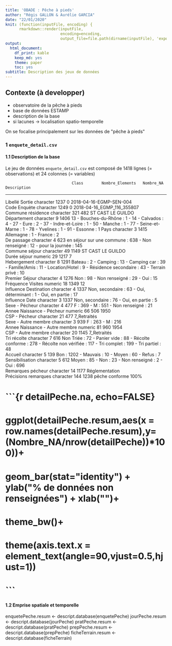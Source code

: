 ```yaml
---
title: 'OBADE : Pêche à pieds'
author: "Régis GALLON & Aurélie GARCIA"
date: "22/01/2020"
knit: (function(inputFile, encoding) { 
      rmarkdown::render(inputFile,
                        encoding=encoding, 
                        output_file=file.path(dirname(inputFile), 'export/Rmd', 'obade_descriptbase.html')) })
output:
  html_document: 
    df_print: kable
    keep_md: yes
    theme: paper
    toc: yes
subtitle: Description des jeux de données
---
```







## Contexte (à developper)

- observatoire de la pêche à pieds
- base de données ESTAMP
- description de la base
- si lacunes -> localisation spatio-temporelle

On se focalise principalement sur les données de "pêche à pieds"


### 1 `enquete_detail.csv`

#### 1.1 Description de la base

Le jeu de données `enquete_detail.csv` est composé de 1418 lignes (= observations) et 24 colonnes (= variables)

<div class="kable-table">

                                 Class        Nombre_Elements   Nombre_NA  Description                                                                                                                                                                
-------------------------------  ----------  ----------------  ----------  ---------------------------------------------------------------------------------------------------------------------------------------------------------------------------
Libellé Sortie                   character               1237           0  2018-04-16-EGMP-SEN-004                                                                                                                                                    
Code Enquète                     character               1249           0  2018-04-16_EGMP_116_355807                                                                                                                                                 
Commune résidence                character                321         482  ST CAST LE GUILDO                                                                                                                                                          
Département                      character                  9        1406  13 - Bouches-du-Rhône : 1 - 14 - Calvados : 4 - 27 - Eure : 2 - 37 - Indre-et-Loire : 1 - 50 - Manche : 1 - 77 - Seine-et-Marne : 1 - 78 - Yvelines : 1 - 91 - Essonne : 1 
Pays                             character                  3        1415  Allemagne : 1 - France : 2                                                                                                                                                 
De passage                       character                  4         623  en séjour sur une commune : 638 - Non renseigné : 12 - pour la journée : 145                                                                                               
Commune séjour                   character                 49        1149  ST CAST LE GUILDO                                                                                                                                                          
Durée séjour                     numeric                   29        1217  7                                                                                                                                                                          
Hebergement                      character                  8        1291  Bateau : 2 - Camping : 13 - Camping car : 39 - Famille/Amis : 11 - Location/Hotel : 9 - Résidence secondaire : 43 - Terrain privé : 10                                     
Premier Séjour                   character                  4        1276  Non : 98 - Non renseigné : 29 - Oui : 15                                                                                                                                   
Fréquence Visites                numeric                   18        1349  12                                                                                                                                                                         
Influence Destination            character                  4        1337  Non, secondaire : 63 - Oui, déterminant : 1 - Oui, en partie : 17                                                                                                          
Influence Date                   character                  3        1337  Non, secondaire : 76 - Oui, en partie : 5                                                                                                                                  
Sexe - Pécheur                   character                  4         477  F : 369 - M : 551 - Non renseigné : 21                                                                                                                                     
Annee Naissance - Pécheur        numeric                   66         506  1950                                                                                                                                                                       
CSP - Pécheur                    character                 21         477  7_Retraités                                                                                                                                                                
Sexe - Autre membre              character                  3         939  F : 263 - M : 216                                                                                                                                                          
Annee Naissance - Autre membre   numeric                   81         960  1954                                                                                                                                                                       
CSP - Autre membre               character                 20        1145  7_Retraités                                                                                                                                                                
Tri récolte                      character                  7         616  Non Triée : 72 - Panier vide : 88 - Récolte conforme : 278 - Récolte non vérifiée : 117 - Tri complet : 199 - Tri partiel : 48                                             
Accueil                          character                  5         139  Bon : 1202 - Mauvais : 10 - Moyen : 60 - Refus : 7                                                                                                                         
Sensibilisation                  character                  5         612  Moyen : 85 - Non : 23 - Non renseigné : 2 - Oui : 696                                                                                                                      
Remarques pécheur                character                 14        1177  Réglementation                                                                                                                                                             
Précisions remarques             character                144        1238  pêche conforme 100%                                                                                                                                                        

</div>

# ```{r detailPeche.na, echo=FALSE}
# ggplot(detailPeche.resum,aes(x = row.names(detailPeche.resum),y=(Nombre_NA/nrow(detailPeche))*100))+
#   geom_bar(stat="identity") + ylab("% de données non renseignées") + xlab("")+
#   theme_bw()+
#   theme(axis.text.x = element_text(angle=90,vjust=0.5,hjust=1))
# ```




#### 1.2 Emprise spatiale et temporelle




enquetePeche.resum <- descript.database(enquetePeche)
jourPeche.resum <- descript.database(jourPeche)
pratPeche.resum <- descript.database(pratPeche)
prepPeche.resum <- descript.database(prepPeche)
ficheTerrain.resum <- descript.database(ficheTerrain)





